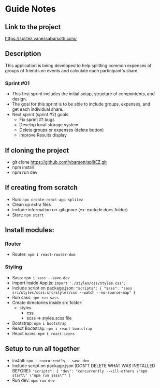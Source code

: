 # Guide Notes

## Link to the project

https://splitez.vanessabarsotti.com/

## Description

This application is being developed to help splitting common expenses of groups of friends on events and calculate each participant's share.

### Sprint #01

- This first sprint includes the initial setup, structure of compontents, and design.
- The goal for this sprint is to be able to include groups, expenses, and get each individual share.
- Next sprint (sprint #2) goals:
  - Fix sprint #1 bugs
  - Develop local storage system
  - Delete groups or expenses (delete button)
  - Improve Results display

## If cloning the project

- git clone https://github.com/vbarsott/splitEZ.git
- npm install
- npm run dev

## If creating from scratch

- Run: `npx create-react-app splitez`
- Clean up extra files
- Include information on .gitignore (ex: exclude docs folder)
- Start: `npm start`

## Install modules:

### Router

- Router: `npm i react-router-dom`

### Styling

- Sass: `npm i sass --save-dev`
- Import inside App.js: `import './styles/css/styles.css';`
- Include script on package.json:
  `"scripts": { "sass": "sass src/styles/scss:src/styles/css --watch --no-source-map" }`
- Run sass: `npm run sass`
- Create directories inside src folder:
  - styles
    - css
    - scss => styles.scss file
- Bootstrap: `npm i bootstrap`
- React Bootstrap: `npm i react-bootstrap`
- React icons: `npm i react-icons`

## Setup to run all together

- Install: `npm i concurrently --save-dev`
- Include script on package.json (DON'T DELETE WHAT WAS INSTALLED BEFORE):
  `"scripts": { "dev": "concurrently --kill-others \"npm start\" \"npm run sass\"" }`
- Run dev: `npm run dev`
